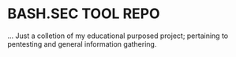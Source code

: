 # BASH.SEC TOOL REPO

... Just a colletion of my educational purposed project; pertaining to pentesting and general information gathering.